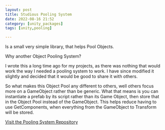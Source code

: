 ```yaml
---
layout: post
title: Studious Pooling System
date: 2022-08-16 21:52
category: [unity_packages]
tags: [unity,pooling]

---
```


Is a small very simple library, that helps Pool Objects.

Why another Object Pooling System?

I wrote this a long time ago for my projects, as there was nothing that would work the way I needed a pooling system to work. I have since modified it slightly and decided that it would be good to share it with others.

So what makes this Object Pool any different to others, well others focus more on a GameObject rather than be generic. What that means is you can instantiate a prefab by its script rather than its Game Object, then store that in the Object Pool instead of the GameObject. This helps reduce having to use GetComponents, when everything from the GameObject to Transform will be stored.

<a href="https://github.com/Studious-Games/StudiousPoolingSystem">Visit the Pooling System Repository</a>